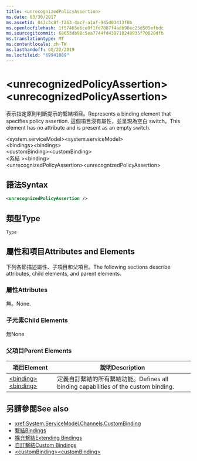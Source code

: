 ```yaml
---
title: <unrecognizedPolicyAssertion>
ms.date: 03/30/2017
ms.assetid: 043c3c8f-f263-4ac7-a1af-945d03413f0b
ms.openlocfilehash: 1f57465e6ce0f1fd7887f4adb90ec25d505efbdc
ms.sourcegitcommit: 68653db98c5ea7744fd438710248935f70020dfb
ms.translationtype: MT
ms.contentlocale: zh-TW
ms.lasthandoff: 08/22/2019
ms.locfileid: "69941089"
---
```

# <a name="unrecognizedpolicyassertion"></a><span data-ttu-id="5ee8d-101">\<unrecognizedPolicyAssertion></span><span class="sxs-lookup"><span data-stu-id="5ee8d-101">\<unrecognizedPolicyAssertion></span></span>
<span data-ttu-id="5ee8d-102">表示指定原則判斷提示的繫結項目。</span><span class="sxs-lookup"><span data-stu-id="5ee8d-102">Represents a binding element that specifies policy assertion.</span></span> <span data-ttu-id="5ee8d-103">這個項目沒有屬性，並呈現為空白 switch。</span><span class="sxs-lookup"><span data-stu-id="5ee8d-103">This element has no attribute and is present as an empty switch.</span></span>  
  
 <span data-ttu-id="5ee8d-104">\<system.serviceModel></span><span class="sxs-lookup"><span data-stu-id="5ee8d-104">\<system.serviceModel></span></span>  
<span data-ttu-id="5ee8d-105">\<bindings></span><span class="sxs-lookup"><span data-stu-id="5ee8d-105">\<bindings></span></span>  
<span data-ttu-id="5ee8d-106">\<customBinding></span><span class="sxs-lookup"><span data-stu-id="5ee8d-106">\<customBinding></span></span>  
<span data-ttu-id="5ee8d-107">\<系結 ></span><span class="sxs-lookup"><span data-stu-id="5ee8d-107">\<binding></span></span>  
<span data-ttu-id="5ee8d-108">\<unrecognizedPolicyAssertion></span><span class="sxs-lookup"><span data-stu-id="5ee8d-108">\<unrecognizedPolicyAssertion></span></span>  
  
## <a name="syntax"></a><span data-ttu-id="5ee8d-109">語法</span><span class="sxs-lookup"><span data-stu-id="5ee8d-109">Syntax</span></span>  
  
```xml  
<unrecognizedPolicyAssertion />
```  
  
## <a name="type"></a><span data-ttu-id="5ee8d-110">類型</span><span class="sxs-lookup"><span data-stu-id="5ee8d-110">Type</span></span>  
 `Type`  
  
## <a name="attributes-and-elements"></a><span data-ttu-id="5ee8d-111">屬性和項目</span><span class="sxs-lookup"><span data-stu-id="5ee8d-111">Attributes and Elements</span></span>  
 <span data-ttu-id="5ee8d-112">下列各節描述屬性、子項目和父項目。</span><span class="sxs-lookup"><span data-stu-id="5ee8d-112">The following sections describe attributes, child elements, and parent elements.</span></span>  
  
### <a name="attributes"></a><span data-ttu-id="5ee8d-113">屬性</span><span class="sxs-lookup"><span data-stu-id="5ee8d-113">Attributes</span></span>  
 <span data-ttu-id="5ee8d-114">無。</span><span class="sxs-lookup"><span data-stu-id="5ee8d-114">None.</span></span>  
  
### <a name="child-elements"></a><span data-ttu-id="5ee8d-115">子元素</span><span class="sxs-lookup"><span data-stu-id="5ee8d-115">Child Elements</span></span>  
 <span data-ttu-id="5ee8d-116">無</span><span class="sxs-lookup"><span data-stu-id="5ee8d-116">None</span></span>  
  
### <a name="parent-elements"></a><span data-ttu-id="5ee8d-117">父項目</span><span class="sxs-lookup"><span data-stu-id="5ee8d-117">Parent Elements</span></span>  
  
|<span data-ttu-id="5ee8d-118">項目</span><span class="sxs-lookup"><span data-stu-id="5ee8d-118">Element</span></span>|<span data-ttu-id="5ee8d-119">說明</span><span class="sxs-lookup"><span data-stu-id="5ee8d-119">Description</span></span>|  
|-------------|-----------------|  
|[<span data-ttu-id="5ee8d-120">\<binding></span><span class="sxs-lookup"><span data-stu-id="5ee8d-120">\<binding></span></span>](../../../misc/binding.md)|<span data-ttu-id="5ee8d-121">定義自訂繫結的所有繫結功能。</span><span class="sxs-lookup"><span data-stu-id="5ee8d-121">Defines all binding capabilities of the custom binding.</span></span>|  
  
## <a name="see-also"></a><span data-ttu-id="5ee8d-122">另請參閱</span><span class="sxs-lookup"><span data-stu-id="5ee8d-122">See also</span></span>

- <xref:System.ServiceModel.Channels.CustomBinding>
- [<span data-ttu-id="5ee8d-123">繫結</span><span class="sxs-lookup"><span data-stu-id="5ee8d-123">Bindings</span></span>](../../../wcf/bindings.md)
- [<span data-ttu-id="5ee8d-124">擴充繫結</span><span class="sxs-lookup"><span data-stu-id="5ee8d-124">Extending Bindings</span></span>](../../../wcf/extending/extending-bindings.md)
- [<span data-ttu-id="5ee8d-125">自訂繫結</span><span class="sxs-lookup"><span data-stu-id="5ee8d-125">Custom Bindings</span></span>](../../../wcf/extending/custom-bindings.md)
- [<span data-ttu-id="5ee8d-126">\<customBinding></span><span class="sxs-lookup"><span data-stu-id="5ee8d-126">\<customBinding></span></span>](custombinding.md)
